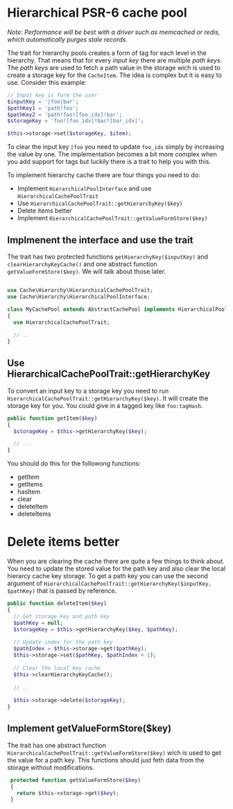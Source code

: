 # Hierarchical PSR-6 cache pool 

*Note: Performance will be best with a driver such as memcached or redis, which automatically purges stale records.*

The trait for hierarchy pools creates a form of tag for each level in the hierarchy. That means that for every *input 
key* there are multiple *path keys*. The *path keys* are used to fetch a path value in the storage wich is used to 
create a storage key for the `CacheItem`. The idea is complex but it is easy to use. Consider this example: 

```php
// Input key is form the user
$inputKey = '|foo|bar';
$pathKey1 = 'path!foo';
$pathKey2 = 'path!foo![foo_idx]!bar';
$storageKey = 'foo![foo_idx]!bar![bar_idx]';

$this->storage->set($storageKey, $item);
```

To clear the input key `|foo` you need to update `foo_idx` simply by increasing the value by one. The implementation
becomes a bit more complex when you add support for tags but luckily there is a trait to help you with this. 

To implement hierarchy cache there are four things you need to do: 

* Implement `HierarchicalPoolInterface` and use `HierarchicalCachePoolTrait`
* Use `HierarchicalCachePoolTrait::getHierarchyKey($key)`
* Delete items better
* Implement `HierarchicalCachePoolTrait::getValueFormStore($key)`


## Implmenent the interface and use the trait
 
The trait has two protected functions `getHierarchyKey($inputKey)` and `clearHierarchyKeyCache()` and one abstract
 function `getValueFormStore($key)`. We will talk about those later. 
 
```php

use Cache\Hierarchy\HierarchicalCachePoolTrait;
use Cache\Hierarchy\HierarchicalPoolInterface;

class MyCachePool extends AbstractCachePool implements HierarchicalPoolInterface
{
  use HierarchicalCachePoolTrait;
    
  // ..
}
```

## Use HierarchicalCachePoolTrait::getHierarchyKey

To convert an input key to a storage key you need to run `HierarchicalCachePoolTrait::getHierarchyKey($key)`. It will 
create the storage key for you. You could give in a tagged key like `foo:tagHash`. 

```php
public function getItem($key)
{
  $storageKey = $this->getHierarchyKey($key);

  // ...
}
```

You should do this for the followong functions: 

* getItem
* getItems
* hasItem
* clear
* deleteItem
* deleteItems


# Delete items better

When you are clearing the cache there are quite a few things to think about. You need to update the stored value for 
the path key and also clear the local hierarcy cache key storage. To get a path key you can use the second argument of
`HierarchicalCachePoolTrait::getHierarchyKey($inputKey, $pathKey)` that is passed by reference. 

```php
public function deleteItem($key)
{
  // Get storage key and path key
  $pathKey = null;
  $storageKey = $this->getHierarchyKey($key, $pathKey);
  
  // Update index for the path key
  $pathIndex = $this->storage->get($pathKey);
  $this->storage->set($pathKey, $pathIndex + 1);
  
  // Clear the local key cache
  $this->clearHierarchyKeyCache();
  
  // ..
  
  $this->storage->delete($storageKey);
}
```

## Implement getValueFormStore($key)

The trait has one abstract function `HierarchicalCachePoolTrait::getValueFormStore($key)` wich is used to get the 
value for a path key. This functions should just feth data from the storage without modifications. 

```php
 protected function getValueFormStore($key)
 {
   return $this->storage->get($key);
 }
```